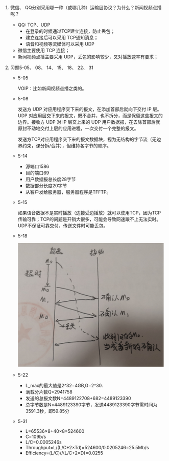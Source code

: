 1. 微信、 QQ分别采用哪一种（或哪几种）运输层协议？为什么？新闻视频点播呢？

    - QQ: TCP、UDP
      - 在登录的时候通过TCP建立连接，防止丢包；
      - 建立连接后可以采用 TCP通知消息；
      - 语音和视频等流媒体可以采用 UDP
    - 微信主要使用 TCP 连接；
    - 新闻视频点播主要采用 UDP，丢包的影响较少，又对播放速率有要求；


2. 习题5-05、 08、 14、 15、 18、 22、 31
   
    - 5-05

        VOIP：比如新闻视频点播之类的。

    - 5-08

        发送方 UDP 对应用程序交下来的报文，在添加首部后就向下交付 IP 层。UDP 对应用层交下来的报文，既不合并，也不拆分，而是保留这些报文的边界。接收方 UDP 对 IP 层交上来的 UDP 用户数据报，在去除首部后就原封不动地交付上层的应用进程，一次交付一个完整的报文。

        发送方TCP对应用程序交下来的报文数据块，视为无结构的字节流（无边界约束，课分拆/合并），但维持各字节的顺序。

    - 5-14

        - 源端口1586
        - 目的端口69
        - 用户数据报总长度28字节
        - 数据部分长度20字节
        - 从客户发给服务器，服务器程序是TFFTP。

    - 5-15

        如果语音数据不是实时播放（边接受边播放）就可以使用TCP，因为TCP传输可靠；TCP的问题是开销大很多，可能会导致网速跟不上无法实时。UDP不保证可靠交付，传送文件时可能丢包。

    - 5-18

        ![5-18](5-18.png)

    - 5-22

        - L_max的最大值是2^32=4GB,G=2^30.
        - 满载分片数Q=2941758
        - 发送的总报文数N=4489122708+682=4489123390
        - 总字节数是N=4489123390字节，发送4489123390字节需时间为3591.3秒，即59.85分

    - 5-31

        - L=65536×8+40×8=524600
        - C=109b/s
        - L/C=0.0005246s
        - Throughput=L/(L/C+2×Td)=524600/0.0205246=25.5Mb/s
        - Efficiency=(L/C)//(L/C+2×D)=0.0255